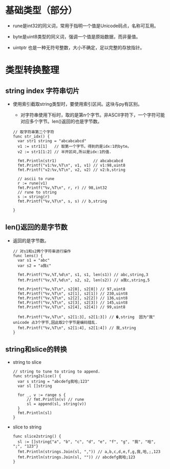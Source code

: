 # 基础类型（部分）

- rune是int32的同义词，常用于指明一个值是Unicode码点，名称可互用。

- byte是uint8类型的同义词，强调一个值是原始数据，而非量值。

- uintptr 也是一种无符号整数，大小不确定，足以完整的存放指针。

  

# 类型转换整理

## string index 字符串切片

- 使用索引截取string类型时，要使用索引区间。这块与py有区别。

  - 对字符串使用下标时，取的是第n个字节。非ASCII字符下，一个字符可能对应多个字节。len()返回的也是字节数。

  ```
  // 取字符串第二个字符
  func str_idx() {
  	var str1 string = "abcabcabcd"
  	v1 := str1[1]   // 取第一个字节。得到的是idx:1的byte。
  	v2 := str1[1:2] // 半开区间,所以是idx:1的值.
  
  	fmt.Println(str1)                // abcabcabcd
  	fmt.Printf("v1:%v,%T\n", v1, v1) // v1:98,uint8
  	fmt.Printf("v2:%v,%T\n", v2, v2) // v2:b,string
  
  	// ascii to rune
  	r := rune(v1)
  	fmt.Printf("%v,%T\n", r, r) // 98,int32
  	// rune to string
  	s := string(r)
  	fmt.Printf("%v,%T\n", s, s) // b,string
  
  }
  ```

## len()返回的是字节数

- 返回的是字节数。

  ```
  // 对s1和s2两个字符串进行操作
  func lens() {
  	var s1 = "abc"
  	var s2 = "a我c"
  	
  	fmt.Printf("%v,%T,%d\n", s1, s1, len(s1)) // abc,string,3
  	fmt.Printf("%v,%T,%d\n", s2, s2, len(s2)) // a我c,string,5
  
  	fmt.Printf("%v,%T\n", s2[0], s2[0]) // 97,uint8
  	fmt.Printf("%v,%T\n", s2[1], s2[1]) // 230,uint8
  	fmt.Printf("%v,%T\n", s2[2], s2[2]) // 136,uint8
  	fmt.Printf("%v,%T\n", s2[3], s2[3]) // 145,uint8
  	fmt.Printf("%v,%T\n", s2[4], s2[4]) // 99,uint8
  
  	fmt.Printf("%v,%T\n", s2[1:3], s2[1:3]) // �,string  因为"我" unicode 占3个字节,因此取2个字节是编码错乱.
  	fmt.Printf("%v,%T\n", s2[1:4], s2[1:4]) // 我,string
  }
  ```

  

## string和slice的转换

- string to slice

  ```
  // string to tune to string to append.
  func string2slice() {
  	var s string = "abcdefg我哈;123"
  	var sl []string
  
  	for _, v := range s {
  		// fmt.Println(v) // rune
  		sl = append(sl, string(v))
  	}
  	fmt.Println(sl)
  }
  ```

  

- slice to string

  ```
  func slice2string() {
  	sl := []string{"a", "b", "c", "d", "e", "f", "g", "我", "哈", ";", "123"}
  	fmt.Println(strings.Join(sl, ",")) // a,b,c,d,e,f,g,我,哈,;,123
  	fmt.Println(strings.Join(sl, "")) // abcdefg我哈;123
  }
  ```

  